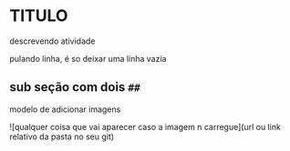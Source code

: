 # TITULO

descrevendo atividade

pulando linha, é so deixar uma linha vazia

## sub seção com dois `##`

modelo de adicionar imagens

![qualquer coisa que vai aparecer caso a imagem n carregue](url ou link relativo da pasta no seu git)


